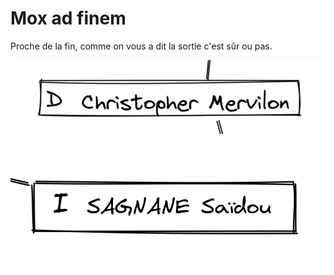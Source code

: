 # Mox ad finem

Proche de la fin, comme on vous a dit la sortie c'est sûr ou pas.

[![image B](../images/D.png)](https://github.com/ssagnane1/tp2-labyrinthe/blob/main/jeu-heros-sdc/D.md)

[![image B](../images/I.png)](https://github.com/ssagnane1/tp2-labyrinthe/blob/main/jeu-heros-sdc/I.md)
